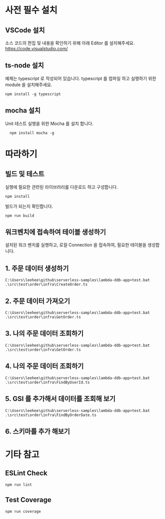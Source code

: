 # 사전 필수 설치

## VSCode 설치
소스 코드의 편집 및 내용을 확인하기 위해 아래 Editor 를 설치해주세요.  
https://code.visualstudio.com/

## ts-node 설치
예제는 typescript 로 작성되어 있습니다. typescript 를 컴파일 하고 실행하기 위한 module 을 설치해주세요.
```
npm install -g typescript
```

## mocha 설치
Unit 테스트 실행을 위한 Mocha 를 설치 합니다.
```
  npm install mocha -g
```

# 따라하기
## 빌드 및 테스트
실행에 필요한 관련된 라이브러리를 다운로드 하고 구성합니다.
```
npm install
```  
빌드가 되는지 확인합니다.
```
npm run build
```

## 워크벤치에 접속하여 테이블 생성하기
설치된 워크 벤치를 실행하고, 로컬 Connection 을 접속하여, 필요한 테이블을 생성합니다.

## 1. 주문 데이터 생성하기 
```
C:\Users\leehee\github\serverless-samples\lambda-ddb-app>test.bat .\src\test\order\infra\CreateOrder.ts
```

## 2. 주문 데이터 가져오기 
```
C:\Users\leehee\github\serverless-samples\lambda-ddb-app>test.bat .\src\test\order\infra\GetOrder.ts
```

## 3. 나의 주문 데이터 조회하기 
```
C:\Users\leehee\github\serverless-samples\lambda-ddb-app>test.bat .\src\test\order\infra\GetOrder.ts
```

## 4. 나의 주문 데이터 조회하기 
```
C:\Users\leehee\github\serverless-samples\lambda-ddb-app>test.bat .\src\test\order\infra\FindByUserId.ts
```

## 5. GSI 를 추가해서 데이터를 조회해 보기 
```
C:\Users\leehee\github\serverless-samples\lambda-ddb-app>test.bat .\src\test\order\infra\FindByOrderDate.ts
```

## 6. 스키마를 추가 해보기



# 기타 참고
## ESLint Check
```npm run lint```

## Test Coverage
```npm run coverage```


